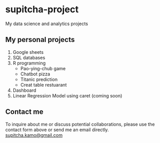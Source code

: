 # supitcha-project
My data science and analytics projects

## My personal projects
1. Google sheets
2. SQL databases
3. R programming
   - Pao-ying-chub game
   - Chatbot pizza
   - Titanic prediction
   - Creat table restuarant
4. Dashboard
5. Linear Regression Model using caret (coming soon)

## Contact me
To inquire about me or discuss potential collaborations, please use the contact form above or send me an email directly. supitcha.kamo@gmail.com
